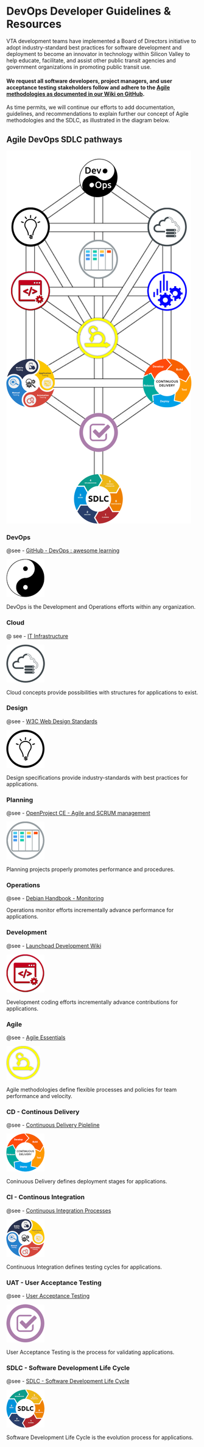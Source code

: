 # DevOps Developer Guidelines & Resources
VTA development teams have implemented a Board of Directors initiative to adopt industry-standard best practices for software development and deployment to become an innovator in technology within Silicon Valley to help educate, facilitate, and assist other public transit agencies and government organizations in promoting public transit use.

#### We request all software developers, project managers, and user acceptance testing stakeholders follow and adhere to the [Agile methodologies as documented in our Wiki on GitHub](https://github.com/vta/devops/wiki).

As time permits, we will continue our efforts to add documentation, guidelines, and recommendations to explain further our concept of Agile methodologies and the SDLC, as illustrated in the diagram below.

## Agile DevOps SDLC pathways

<a href="https://github.com/vta/devops/wiki" title="Agile DevOps SDLC Guidelines">
    <img src="images/DevOps_SDLC-Agile_v2.png" border="0" usemap="#DevOpsAgileSDLC" />
</a>

<map name="DevOpsAgileSDLC">
<area shape="circle" coords="383,78,52" alt="GitHub - DevOps : awesome learning" target="_blank" href="https://github.com/Lets-DevOps/awesome-learning" />
<area shape="circle" coords="552,199,52" alt="IT Infrastructure" target="_blank" href="https://en.wikipedia.org/wiki/IT_infrastructure" />
<area shape="circle" coords="216,198,52" alt="W3C Web Design Standards" target="_blank" href="https://www.w3.org/standards/webdesign/" />
<area shape="circle" coords="383,279,52" alt="OpenProject CE - Agile and SCRUM management" target="_blank" href="https://www.openproject.org/download-and-installation/" />
<area shape="circle" coords="552,357,52" alt="Debian Handbook - Monitoring" target="_blank" href="https://debian-handbook.info/browse/stable/sect.monitoring.html" />
<area shape="circle" coords="381,473,55" alt="Agile Model &amp; Methodology: Guide for Developers and Testers" target="_blank" href="https://www.guru99.com/agile-scrum-extreme-testing.html" />
<area shape="circle" coords="215,356,52" alt="Launchpad Development Wiki" target="_blank" href="https://dev.launchpad.net/" />
<area shape="circle" coords="552,584,66" alt="Continuous Delivery Pipleline" target="_blank" href="https://en.wikipedia.org/wiki/Continuous_delivery" />
<area shape="circle" coords="215,584,65" alt="Continuous Integration Processes" target="_blank" href="https://en.wikipedia.org/wiki/Continuous_integration" />
<area shape="circle" coords="384,704,52" alt="User Acceptance Testing " target="_blank" href="https://www.toolsqa.com/software-testing/user-acceptance-testing-uat/" />
<area shape="circle" coords="383,868,65" alt="SDLC - Software Development Life Cycle" target="_blank" href="https://www.softwaretestingmaterial.com/sdlc-software-development-life-cycle/" />
</map>


### DevOps
@see - [GitHub - DevOps : awesome learning](https://github.com/Lets-DevOps/awesome-learning)

![DevOps](images/DevOps.png)

DevOps is the Development and Operations efforts within any organization.

### Cloud
@ see - [IT Infrastructure](https://en.wikipedia.org/wiki/IT_infrastructure)

![Cloud](images/Cloud.png)

Cloud concepts provide possibilities with structures for applications to exist.

### Design
@see - [W3C Web Design Standards](https://www.w3.org/standards/webdesign/)

![Design](images/Design.png)

Design specifications provide industry-standards with best practices for applications.

### Planning
@see - [OpenProject CE - Agile and SCRUM management](https://www.openproject.org/download-and-installation/)

![Planning](images/Planning.png)

Planning projects properly promotes performance and procedures.

### Operations
@see - [Debian Handbook - Monitoring](https://debian-handbook.info/browse/stable/sect.monitoring.html)

Operations monitor efforts incrementally advance performance for applications.

### Development
@see - [Launchpad Development Wiki](https://dev.launchpad.net/)

![Development](images/Development.png)

Development coding efforts incrementally advance contributions for applications.

### Agile
@see - [Agile Essentials](https://www.agilealliance.org/agile-essentials/)

![Agile](images/Agile.png)

Agile methodologies define flexible processes and policies for team performance and velocity.

### CD - Continous Delivery
@see - [Continuous Delivery Pipleline](https://en.wikipedia.org/wiki/Continuous_delivery)

![CD](images/CD.png)

Coninuous Delivery defines deployment stages for applications.

### CI - Continous Integration
@see - [Continuous Integration Processes](https://en.wikipedia.org/wiki/Continuous_integration)

![CI](images/CI.png)

Continuous Integration defines testing cycles for applications.

### UAT - User Acceptance Testing
@see - [User Acceptance Testing](https://www.toolsqa.com/software-testing/user-acceptance-testing-uat/)

![UAT](images/UAT.png)

User Acceptance Testing is the process for validating applications.

### SDLC - Software Development Life Cycle
@see - [SDLC - Software Development Life Cycle](https://www.softwaretestingmaterial.com/sdlc-software-development-life-cycle/)

![SDLC](images/SDLC.png)

Software Development Life Cycle is the evolution process for applications.




